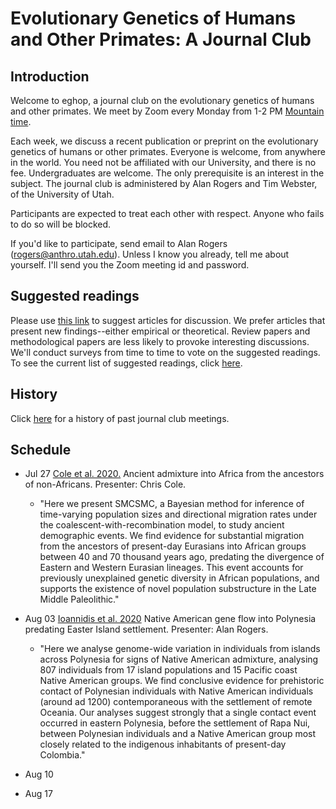 # Evolutionary Genetics of Humans and Other Primates: A Journal Club

## Introduction

Welcome to eghop, a journal club on the evolutionary genetics of
humans and other primates. We meet by Zoom every Monday from 1-2 PM
[Mountain time](https://en.wikipedia.org/wiki/Mountain_Time_Zone).

Each week, we discuss a recent publication or preprint on the
evolutionary genetics of humans or other primates. Everyone is
welcome, from anywhere in the world. You need not be affiliated with
our University, and there is no fee. Undergraduates are welcome.  The
only prerequisite is an interest in the subject. The journal club is
administered by Alan Rogers and Tim Webster, of the University of
Utah.

Participants are expected to treat each other with respect. Anyone who
fails to do so will be blocked.

If you'd like to participate, send email to Alan Rogers
([rogers@anthro.utah.edu](mailto:rogers@anthro.utah.edu)). Unless I
know you already, tell me about yourself. I'll send you the Zoom
meeting id and password.

## Suggested readings

Please use [this link][gform] to suggest articles for discussion. We
prefer articles that present new findings--either empirical or
theoretical. Review papers and methodological papers are less likely
to provoke interesting discussions. We'll conduct surveys from time to
time to vote on the suggested readings. To see the current list of
suggested readings, click [here](suggested.html).

## History

Click [here](past.html) for a history of past journal club meetings.

## Schedule

* Jul 27 [Cole et al. 2020.][cole20:biorxiv] Ancient admixture into
  Africa from the ancestors of non-Africans. Presenter: Chris Cole. 

    * "Here we present SMCSMC, a Bayesian method for inference of
      time-varying population sizes and directional migration rates
      under the coalescent-with-recombination model, to study ancient
      demographic events. We find evidence for substantial migration
      from the ancestors of present-day Eurasians into African groups
      between 40 and 70 thousand years ago, predating the divergence of
      Eastern and Western Eurasian lineages. This event accounts for
      previously unexplained genetic diversity in African populations,
      and supports the existence of novel population substructure in the
      Late Middle Paleolithic."

* Aug 03 [Ioannidis et al. 2020][ioannidis20:n] Native American gene flow
  into Polynesia predating Easter Island settlement. Presenter: Alan
  Rogers.

    * "Here we analyse genome-wide variation in individuals from
      islands across Polynesia for signs of Native American admixture,
      analysing 807 individuals from 17 island populations and 15
      Pacific coast Native American groups. We find conclusive evidence
      for prehistoric contact of Polynesian individuals with Native
      American individuals (around ad 1200) contemporaneous with the
      settlement of remote Oceania. Our analyses suggest
      strongly that a single contact event occurred in eastern
      Polynesia, before the settlement of Rapa Nui, between Polynesian
      individuals and a Native American group most closely related to
      the indigenous inhabitants of present-day Colombia." 


* Aug 10

* Aug 17

[gform]:
https://docs.google.com/forms/d/e/1FAIpQLSeC-CnDFiBVV5Zw_SR-CrBe5zYSijwkM1aiIqKeDjeQX2eRQQ/viewform?usp=sf_link

[johri20:genetics]:
https://www.genetics.org/content/215/1/173

[mafessoni20:biorxiv]:
https://www.biorxiv.org/content/10.1101/2020.03.12.988956v1

[diaz-zabala17:hb]:
https://bioone.org/journals/Human-Biology/volume-89/issue-2/humanbiology.89.2.04/A-Mainly-Circum-Mediterranean-Origin-for-West-Eurasian-and-North/10.13110/humanbiology.89.2.04.full?casa_token=DiP_DEpUGdAAAAAA%3aVlWTGA4StwiOrFuJ7-IHHn73Q6nRxE2yHxwM8FlsvVCwdZLIzKGOjI4C53CXYFnJ8PM84j8

[cole20:biorxiv]:
https://www.biorxiv.org/content/10.1101/2020.06.01.127555v1

[benntorres19:ypa]:
https://onlinelibrary.wiley.com/doi/full/10.1002/ajpa.23979

[gogarten19:mer]:
https://onlinelibrary.wiley.com/doi/full/10.1111/1755-0998.13101

[ioannidis20:n]:
https://www.nature.com/articles/s41586-020-2487-2

